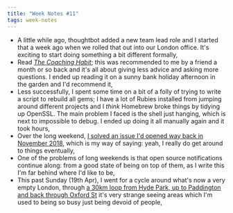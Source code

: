 ```yaml
---
title: "Week Notes #11"
tags: week-notes
---
```


* A little while ago, thoughtbot added a new team lead role and I started that
  a week ago when we rolled that out into our London office. It's exciting to
  start doing something a bit different formally,
* Read [_The Coaching Habit_][2]; this was recommended to me by a friend a
  month or so back and it's all about giving less advice and asking more
  questions. I ended up reading it on a sunny bank holiday afternoon in the
  garden and I'd recommend it,
* Less successfully, I spent some time on a bit of a folly of trying to write
  a script to rebuild all gems; I have a lot of Rubies installed from jumping
  around different projects and I _think_ Homebrew broke things by tidying up
  OpenSSL. The main problem I faced is the shell just hanging, which is next to
  impossible to debug. I ended up doing it all manually again and it took hours,
* Over the long weekend, [I solved an issue I'd opened way back in November
  2018][1], which is my way of saying: yeah, I really do get around to things
  eventually,
* One of the problems of long weekends is that open source notifications
  continue along: from a good state of being on top of them, as I write this
  I'm far behind where I'd like to be,
* This past Sunday (19th Apr), I went for a cycle around what's now a very
  empty London, through [a 30km loop from Hyde Park, up to Paddington and back
  through Oxford St][3] it's very strange seeing areas which I'm used to being
  so busy just being devoid of people,

[1]: https://github.com/vagrant-landrush/landrush/issues/334
[2]: https://boxofcrayons.com/the-coaching-habit-book/
[3]: https://www.strava.com/activities/3322717758
